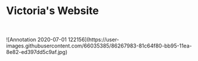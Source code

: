 # Victoria's Website

<br>
<br>
![Annotation 2020-07-01 122156](https://user-images.githubusercontent.com/66035385/86267983-81c64f80-bb95-11ea-8e82-ed397dd5c9af.jpg)
